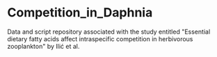 # Competition_in_Daphnia
Data and script repository associated with the study entitled "Essential dietary fatty acids affect intraspecific competition in herbivorous zooplankton" by Ilić et al.
